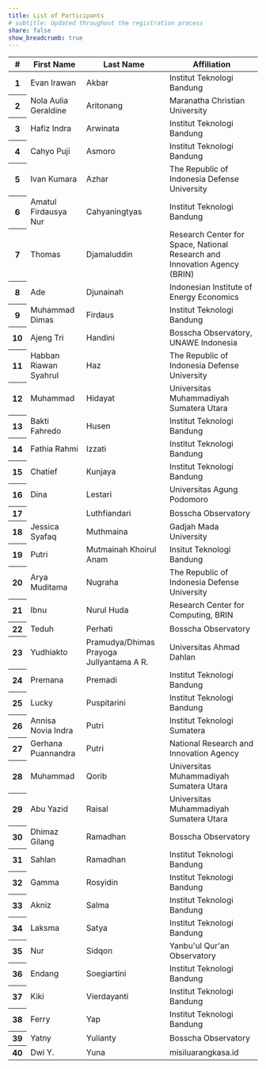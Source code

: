 ```yaml
---
title: List of Participants
# subtitle: Updated throughout the registration process
share: false
show_breadcrumb: true
---
```


<table class="table table-striped">
  <thead>
    <tr>
      <th scope="col">#</th>
      <th scope="col">First Name</th>
      <th scope="col">Last Name</th>
      <th scope="col">Affiliation</th>
    </tr>
  </thead>
  <tbody>
    <tr>
      <th scope="row">1</th>
      <td>Evan Irawan</td>
      <td>Akbar</td>
      <td>Institut Teknologi Bandung</td>
    </tr>
    <tr>
      <th scope="row">2</th>
      <td>Nola Aulia Geraldine</td>
      <td>Aritonang</td>
      <td>Maranatha Christian University</td>
    </tr>
    <tr>
      <th scope="row">3</th>
      <td>Hafiz Indra</td>
      <td>Arwinata</td>
      <td>Institut Teknologi Bandung</td>
    </tr>
    <tr>
      <th scope="row">4</th>
      <td>Cahyo Puji</td>
      <td>Asmoro</td>
      <td>Institut Teknologi Bandung</td>
    </tr>
    <tr>
      <th scope="row">5</th>
      <td>Ivan Kumara</td>
      <td>Azhar</td>
      <td>The Republic of Indonesia Defense University</td>
    </tr>
    <tr>
      <th scope="row">6</th>
      <td>Amatul Firdausya Nur</td>
      <td>Cahyaningtyas</td>
      <td>Institut Teknologi Bandung</td>
    </tr>
    <tr>
      <th scope="row">7</th>
      <td>Thomas</td>
      <td>Djamaluddin</td>
      <td>Research Center for Space, National Research and Innovation Agency (BRIN)</td>
    </tr>
    <tr>
      <th scope="row">8</th>
      <td>Ade</td>
      <td>Djunainah</td>
      <td>Indonesian Institute of Energy Economics</td>
    </tr>
    <tr>
      <th scope="row">9</th>
      <td>Muhammad Dimas</td>
      <td>Firdaus</td>
      <td>Institut Teknologi Bandung</td>
    </tr>
    <tr>
      <th scope="row">10</th>
      <td>Ajeng Tri</td>
      <td>Handini</td>
      <td>Bosscha Observatory, UNAWE Indonesia</td>
    </tr>
    <tr>
      <th scope="row">11</th>
      <td>Habban Riawan Syahrul</td>
      <td>Haz</td>
      <td>The Republic of Indonesia Defense University</td>
    </tr>
    <tr>
      <th scope="row">12</th>
      <td>Muhammad</td>
      <td>Hidayat</td>
      <td>Universitas Muhammadiyah Sumatera Utara</td>
    </tr>
    <tr>
      <th scope="row">13</th>
      <td>Bakti Fahredo</td>
      <td>Husen</td>
      <td>Institut Teknologi Bandung</td>
    </tr>
    <tr>
      <th scope="row">14</th>
      <td>Fathia Rahmi</td>
      <td>Izzati</td>
      <td>Institut Teknologi Bandung</td>
    </tr>
    <tr>
      <th scope="row">15</th>
      <td>Chatief</td>
      <td>Kunjaya</td>
      <td>Institut Teknologi Bandung</td>
    </tr>
    <tr>
      <th scope="row">16</th>
      <td>Dina</td>
      <td>Lestari</td>
      <td>Universitas Agung Podomoro</td>
    </tr>
    <tr>
      <th scope="row">17</th>
      <td></td>
      <td>Luthfiandari</td>
      <td>Bosscha Observatory</td>
    </tr>
    <tr>
      <th scope="row">18</th>
      <td>Jessica Syafaq</td>
      <td>Muthmaina</td>
      <td>Gadjah Mada University</td>
    </tr>
    <tr>
      <th scope="row">19</th>
      <td>Putri</td>
      <td>Mutmainah Khoirul Anam</td>
      <td>Insitut Teknologi Bandung</td>
    </tr>
    <tr>
      <th scope="row">20</th>
      <td>Arya Muditama</td>
      <td>Nugraha</td>
      <td>The Republic of Indonesia Defense University</td>
    </tr>
    <tr>
      <th scope="row">21</th>
      <td>Ibnu</td>
      <td>Nurul Huda</td>
      <td>Research Center for Computing, BRIN</td>
    </tr>
    <tr>
      <th scope="row">22</th>
      <td>Teduh</td>
      <td>Perhati</td>
      <td>Bosscha Observatory</td>
    </tr>
    <tr>
      <th scope="row">23</th>
      <td>Yudhiakto</td>
      <td>Pramudya/Dhimas Prayoga Jullyantama A R.</td>
      <td>Universitas Ahmad Dahlan</td>
    </tr>
    <tr>
      <th scope="row">24</th>
      <td>Premana</td>
      <td>Premadi</td>
      <td>Institut Teknologi Bandung</td>
    </tr>
    <tr>
      <th scope="row">25</th>
      <td>Lucky</td>
      <td>Puspitarini</td>
      <td>Institut Teknologi Bandung</td>
    </tr>
    <tr>
      <th scope="row">26</th>
      <td>Annisa Novia Indra</td>
      <td>Putri</td>
      <td>Institut Teknologi Sumatera</td>
    </tr>
    <tr>
      <th scope="row">27</th>
      <td>Gerhana Puannandra</td>
      <td>Putri</td>
      <td>National Research and Innovation Agency</td>
    </tr>
    <tr>
      <th scope="row">28</th>
      <td>Muhammad</td>
      <td>Qorib</td>
      <td>Universitas Muhammadiyah Sumatera Utara</td>
    </tr>
    <tr>
      <th scope="row">29</th>
      <td>Abu Yazid</td>
      <td>Raisal</td>
      <td>Universitas Muhammadiyah Sumatera Utara</td>
    </tr>
    <tr>
      <th scope="row">30</th>
      <td>Dhimaz Gilang</td>
      <td>Ramadhan</td>
      <td>Bosscha Observatory</td>
    </tr>
    <tr>
      <th scope="row">31</th>
      <td>Sahlan</td>
      <td>Ramadhan</td>
      <td>Institut Teknologi Bandung</td>
    </tr>
    <tr>
      <th scope="row">32</th>
      <td>Gamma</td>
      <td>Rosyidin</td>
      <td>Institut Teknologi Bandung</td>
    </tr>
    <tr>
      <th scope="row">33</th>
      <td>Akniz</td>
      <td>Salma</td>
      <td>Institut Teknologi Bandung</td>
    </tr>
    <tr>
      <th scope="row">34</th>
      <td>Laksma</td>
      <td>Satya</td>
      <td>Institut Teknologi Bandung</td>
    </tr>
    <tr>
      <th scope="row">35</th>
      <td>Nur</td>
      <td>Sidqon</td>
      <td>Yanbu'ul Qur'an Observatory</td>
    </tr>
    <tr>
      <th scope="row">36</th>
      <td>Endang</td>
      <td>Soegiartini</td>
      <td>Institut Teknologi Bandung</td>
    </tr>
    <tr>
      <th scope="row">37</th>
      <td>Kiki</td>
      <td>Vierdayanti</td>
      <td>Institut Teknologi Bandung</td>
    </tr>
    <tr>
      <th scope="row">38</th>
      <td>Ferry</td>
      <td>Yap</td>
      <td>Institut Teknologi Bandung</td>
    </tr>
    <tr>
      <th scope="row">39</th>
      <td>Yatny</td>
      <td>Yulianty</td>
      <td>Bosscha Observatory</td>
    </tr>
    <tr>
      <th scope="row">40</th>
      <td>Dwi Y.</td>
      <td>Yuna</td>
      <td>misiluarangkasa.id</td>
    </tr>
  </tbody>
</table>